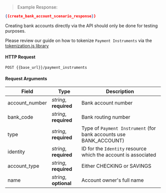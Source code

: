 > Example Response:

```json
{{create_bank_account_scenario_response}}
```

<aside class="warning">
Creating bank accounts directly via the API should only be done for testing
purposes.
</aside>

Please review our guide on how to tokenize `Payment Instruments` via the
[tokenization.js library](#tokenization-js)


#### HTTP Request

`POST {{base_url}}/payment_instruments`

#### Request Arguments

Field | Type | Description
----- | ---- | -----------
account_number | *string*, **required** | Bank account number
bank_code | *string*, **required** | Bank routing number
type | *string*, **required** | Type of `Payment Instrument` (for bank accounts use BANK_ACCOUNT)
identity | *string*, **required**| ID for the `Identity` resource which the account is associated
account_type | *string*, **required** | Either CHECKING or SAVINGS
name | *string*, **optional** | Account owner's full name

